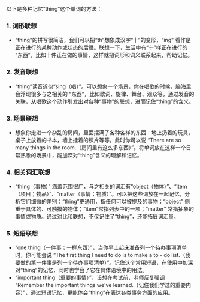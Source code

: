 以下是多种记忆“thing”这个单词的方法：

### 1. 词形联想
 - “thing”的拼写很简洁，我们可以把“th”想象成汉字“十”的变形，“ing” 看作是正在进行的某种动作或状态的后缀。联想一下，生活中有“十”样正在进行的 “东西”，比如十件正在做的事情，这样就把词形和词义联系起来，帮助记忆。

### 2. 发音联想
 - “thing”读音近似“sing（唱）”。可以想象一个场景，你在唱歌的时候，脑海里会浮现很多与之相关的 “东西”，比如歌词、旋律、舞台、观众等，通过发音的关联，从唱歌这个动作引发出对各种“事物”的联想，进而记住“thing”的含义。

### 3. 场景联想
 - 想象你走进一个杂乱的房间，里面摆满了各种各样的东西：地上扔着的玩具，桌子上放着的书本，墙上挂着的照片等等，此时你可以说 “There are so many things in the room.（房间里有这么多东西）”。将单词放在这样一个日常熟悉的场景中，能加深对“thing”含义的理解和记忆。

### 4. 相关词汇联想
 - “thing（事物）” 涵盖范围很广，与之相关的词汇有“object（物体）”、“item（项目；物品）”、“matter（事情；物质）”。可以把这些词放在一起记忆，分析它们细微的差别：“thing”更通用，指任何可以被提及的事物；“object” 侧重于具体的、可触摸的物体；“item”常指列表中的一项；“matter” 常指抽象的事情或物质。通过对比和联想，不仅记住了“thing”，还能拓展词汇量。

### 5. 短语联想
 - “one thing（一件事；一样东西）”，当你早上起床准备列一个待办事项清单时，你可能会说 “The first thing I need to do is to make a to - do list.（我要做的第一件事是列一个待办事项清单）”。记住这个常用短语，在使用中加深对“thing”的记忆，同时也学会了它在具体语境中的用法。 
 - “important thing（重要的事情）”，设想在考试前，老师反复强调 “Remember the important things we've learned.（记住我们学过的重要内容）”，通过短语记忆，更能体会“thing”在表达各类事务方面的应用。 
